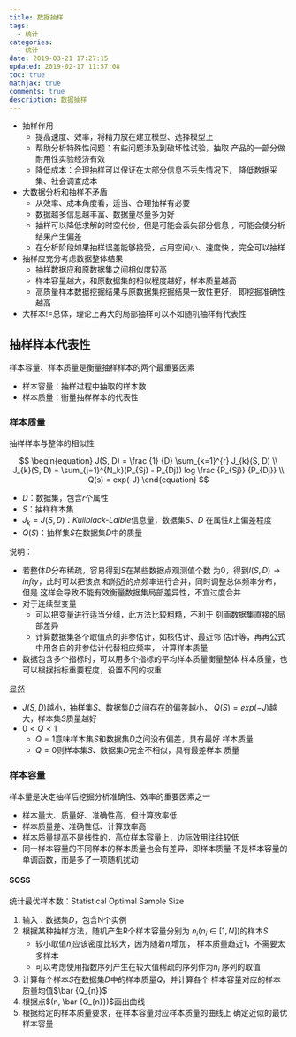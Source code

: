```yaml
---
title: 数据抽样
tags:
  - 统计
categories:
  - 统计
date: 2019-03-21 17:27:15
updated: 2019-02-17 11:57:08
toc: true
mathjax: true
comments: true
description: 数据抽样
---
```


-	抽样作用
	-	提高速度、效率，将精力放在建立模型、选择模型上
	-	帮助分析特殊性问题：有些问题涉及到破坏性试验，抽取
		产品的一部分做耐用性实验经济有效
	-	降低成本：合理抽样可以保证在大部分信息不丢失情况下，
		降低数据采集、社会调查成本
-	大数据分析和抽样不矛盾
	-	从效率、成本角度看，适当、合理抽样有必要
	-	数据越多信息越丰富、数据量尽量多为好
	-	抽样可以降低求解的时空代价，但是可能会丢失部分信息
		，可能会使分析结果产生偏差
	-	在分析阶段如果抽样误差能够接受，占用空间小、速度快
		，完全可以抽样
-	抽样应充分考虑数据整体结果
	-	抽样数据应和原数据集之间相似度较高
	-	样本容量越大，和原数据集的相似程度越好，样本质量越高
	-	高质量样本数据挖掘结果与原数据集挖掘结果一致性更好，
		即挖掘准确性越高
-	大样本!=总体，理论上再大的局部抽样可以不如随机抽样有代表性

##	抽样样本代表性

样本容量、样本质量是衡量抽样样本的两个最重要因素

-	样本容量：抽样过程中抽取的样本数
-	样本质量：衡量抽样样本的代表性

###	样本质量

抽样样本与整体的相似性

$$
\begin{equation}
J(S, D) = \frac {1} {D} \sum_{k=1}^{r} J_{k}(S, D) \\
J_{k}(S, D) = \sum_{j=1}^{N_k}(P_{Sj} - P_{Dj}) log \frac {P_{Sj}} {P_{Dj}} \\
Q(s) = exp(-J)
\end{equation}
$$

-	$D$：数据集，包含$r$个属性
-	$S$：抽样样本集
-	$J_k=J(S, D)$：*Kullblack-Laible*信息量，数据集$S$、$D$
	在属性$k$上偏差程度
-	$Q(S)$：抽样集$S$在数据集$D$中的质量

说明：

-	若整体$D$分布稀疏，容易得到$S$在某些数据点观测值个数
	为0，得到$I(S, D) \rightarrow infty$，此时可以把该点
	和附近的点频率进行合并，同时调整总体频率分布，但是
	这样会导致不能有效衡量数据集局部差异性，不宜过度合并
-	对于连续型变量
	-	可以把变量进行适当分组，此方法比较粗糙，不利于
		刻画数据集直接的局部差异
	-	计算数据集各个取值点的非参估计，如核估计、最近邻
		估计等，再再公式中用各自的非参估计代替相应频率，
		计算样本质量
-	数据包含多个指标时，可以用多个指标的平均样本质量衡量整体
	样本质量，也可以根据指标重要程度，设置不同的权重

显然

-	$J(S,D)$越小，抽样集$S$、数据集$D$之间存在的偏差越小，
	$Q(S)=exp(-J)$越大，样本集$S$质量越好
-	$0<Q<1$
	-	$Q=1$意味样本集$S$和数据集$D$之间没有偏差，具有最好
		样本质量
	-	$Q=0$则样本集$S$、数据集$D$完全不相似，具有最差样本
		质量

###	样本容量

样本量是决定抽样后挖掘分析准确性、效率的重要因素之一

-	样本量大、质量好、准确性高，但计算效率低
-	样本质量差、准确性低、计算效率高
-	样本质量提高不是线性的，高位样本容量上，边际效用往往较低
-	同一样本容量的不同样本的样本质量也会有差异，即样本质量
	不是样本容量的单调函数，而是多了一项随机扰动

####	SOSS

统计最优样本数：Statistical Optimal Sample Size

1.	输入：数据集$D$，包含N个实例
2.	根据某种抽样方法，随机产生R个样本容量分别为
	$n_i (n_i \in [1, N])$的样本$S$
	-	较小取值$n_i$应该密度比较大，因为随着$n_i$增加，
		样本质量趋近1，不需要太多样本
	-	可以考虑使用指数序列产生在较大值稀疏的序列作为$n_i$
		序列的取值
3.	计算每个样本$S$在数据集$D$中的样本质量$Q$，并计算各个
	样本容量对应的样本质量均值$\bar {Q_{n}}$
4.	根据点$(n, \bar {Q_{n}})$画出曲线
5.	根据给定的样本质量要求，在样本容量对应样本质量的曲线上
	确定近似的最优样本容量



